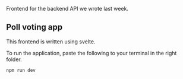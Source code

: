 Frontend for the backend API we wrote last week.

## Poll voting app
This frontend is written using svelte.


To run the application, paste the following to your terminal in the right folder.
```
npm run dev
```
